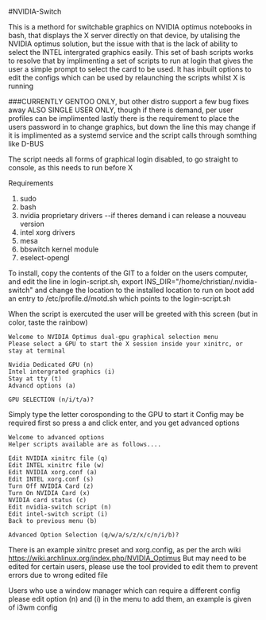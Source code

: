 #NVIDIA-Switch

This is a methord for switchable graphics on NVIDIA optimus notebooks in bash, that displays the X server directly on that device, by utalising the NVIDIA optimus solution, but the issue with that is the lack of ability to select the INTEL intergrated graphics easily. This set of bash scripts works to resolve that by implimenting a set of scripts to run at login that gives the user a simple prompt to select the card to be used. It has inbuilt options to edit the configs which can be used by relaunching the scripts whilst X is running

###CURRENTLY GENTOO ONLY, 
but other distro support a few bug fixes away
ALSO SINGLE USER ONLY, though if there is demand, per user profiles can be implimented
lastly there is the requirement to place the users password in to change graphics, but down the line this may change if it is implimented as a systemd service and the script calls through somthing like D-BUS

The script needs all forms of graphical login disabled, to go straight to console, as this needs to run before X

Requirements

1. sudo
2. bash
3. nvidia proprietary drivers --if theres demand i can release a nouveau version
4. intel xorg drivers
5. mesa
6. bbswitch kernel module
7. eselect-opengl


To install, copy the contents of the GIT to a folder on the users computer, and edit the line in login-script.sh, export INS_DIR="/home/christian/.nvidia-switch" and change the location to the installed location
to run on boot add an entry to /etc/profile.d/motd.sh which points to the login-script.sh

When the script is exercuted the user will be greeted with this screen (but in color, taste the rainbow)

 ```
 Welcome to NVIDIA Optimus dual-gpu graphical selection menu
Please select a GPU to start the X session inside your xinitrc, or stay at terminal

 Nvidia Dedicated GPU (n)
 Intel intergrated graphics (i)
 Stay at tty (t)
 Advancd options (a)

GPU SELECTION (n/i/t/a)? 
```

Simply type the letter corosponding to the GPU to start it
Config may be required first so press a and click enter, and you get advanced options

```
Welcome to advanced options
Helper scripts available are as follows....

Edit NVIDIA xinitrc file (q)
Edit INTEL xinitrc file (w)
Edit NVIDIA xorg.conf (a)
Edit INTEL xorg.conf (s)
Turn Off NVIDIA Card (z)
Turn On NVIDIA Card (x)
NVIDIA card status (c)
Edit nvidia-switch script (n)
Edit intel-switch script (i)
Back to previous menu (b)

Advanced Option Selection (q/w/a/s/z/x/c/n/i/b)?
```

There is an example xinitrc preset and xorg.config, as per the arch wiki
https://wiki.archlinux.org/index.php/NVIDIA_Optimus
But may need to be edited for certain users, please use the tool provided to edit them to prevent errors due to wrong edited file

Users who use a window manager which can require a different config please edit option (n) and (i) in the menu to add them, an example is given of i3wm config
